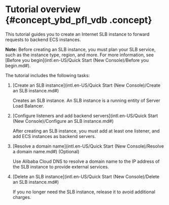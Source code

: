 # Tutorial overview {#concept_ybd_pfl_vdb .concept}

This tutorial guides you to create an Internet SLB instance to forward requests to backend ECS instances.

**Note:** Before creating an SLB instance, you must plan your SLB service, such as the instance type, region, and more. For more information, see [Before you begin](intl.en-US/Quick Start (New Console)/Before you begin.md#).

The tutorial includes the following tasks:

1.  [Create an SLB instance](intl.en-US/Quick Start (New Console)/Create an SLB instance.md#) 

    Creates an SLB instance. An SLB instance is a running entity of Server Load Balancer.

2.  [Configure listeners and add backend servers](intl.en-US/Quick Start (New Console)/Configure an SLB instance.md#) 

    After creating an SLB instance, you must add at least one listener, and add ECS instances as backend servers.

3.  [Resolve a domain name](intl.en-US/Quick Start (New Console)/Resolve a domain name.md#) \(Optional\)

    Use Alibaba Cloud DNS to resolve a domain name to the IP address of the SLB instance to provide external services.

4.  [Delete an SLB instance](intl.en-US/Quick Start (New Console)/Delete an SLB instance.md#) 

    If you no longer need the SLB instance, release it to avoid additional charges.


